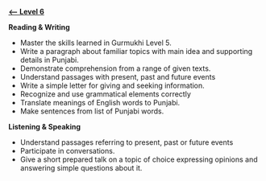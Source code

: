 **[<-- Level 6](https://amardeep0.github.io/learnPunjabi/Level-6_intermediate/)**


**Reading & Writing**

- Master the skills learned in Gurmukhi Level 5.
- Write a paragraph about familiar topics with main idea and supporting details in Punjabi.
- Demonstrate comprehension from a range of given texts.
- Understand passages  with present, past and future events
- Write a simple letter for giving and seeking information. 
- Recognize and use grammatical elements correctly
- Translate meanings of English words to Punjabi.  
- Make sentences from list of Punjabi words. 

**Listening & Speaking**

- Understand passages referring to present, past or future events
- Participate in conversations.
- Give a short prepared talk on a topic of choice expressing opinions and answering simple questions about it.


